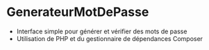 # GenerateurMotDePasse

- Interface simple pour générer et vérifier des mots de passe
- Utilisation de PHP et du gestionnaire de dépendances Composer
